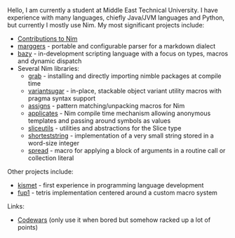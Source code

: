 Hello, I am currently a student at Middle East Technical University. I have experience with many languages, chiefly Java/JVM languages and Python, but currently I mostly use Nim. My most significant projects include:

* [Contributions to Nim](https://github.com/nim-lang/Nim/commits?author=metagn)
* [marggers](https://github.com/metagn/marggers) - portable and configurable parser for a markdown dialect
* [bazy](https://github.com/metagn/bazy) - in-development scripting language with a focus on types, macros and dynamic dispatch
* Several Nim libraries:
  - [grab](https://github.com/metagn/grab) - installing and directly importing nimble packages at compile time
  - [variantsugar](https://github.com/metagn/variantsugar) - in-place, stackable object variant utility macros with pragma syntax support
  - [assigns](https://github.com/metagn/assigns) - pattern matching/unpacking macros for Nim
  - [applicates](https://github.com/metagn/applicates) - Nim compile time mechanism allowing anonymous templates and passing around symbols as values
  - [sliceutils](https://github.com/metagn/sliceutils) - utilities and abstractions for the Slice type
  - [shorteststring](https://github.com/metagn/shorteststring) - implementation of a very small string stored in a word-size integer
  - [spread](https://github.com/metagn/spread) - macro for applying a block of arguments in a routine call or collection literal

Other projects include:

* [kismet](https://github.com/metagn/kismet) - first experience in programming language development
* [fup1](https://github.com/metagn/fup1) - tetris implementation centered around a custom macro system

Links:

* [Codewars](https://www.codewars.com/users/metagn) (only use it when bored but somehow racked up a lot of points)
